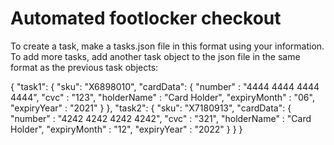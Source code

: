 #  Automated footlocker checkout

To create a task, make a tasks.json file in this format using your information.
To add more tasks, add another task object to the json file in the same format as the previous task objects:

{
    "task1": {
        "sku": "X6898010",
        "cardData": {
            "number" : "4444 4444 4444 4444",
            "cvc" : "123",
            "holderName" : "Card Holder",
            "expiryMonth" : "06",
            "expiryYear" : "2021"
        }
    },
    "task2": {
        "sku": "X7180913",
        "cardData": {
            "number" : "4242 4242 4242 4242",
            "cvc" : "321",
            "holderName" : "Card Holder",
            "expiryMonth" : "12",
            "expiryYear" : "2022"
        }
    }
}
